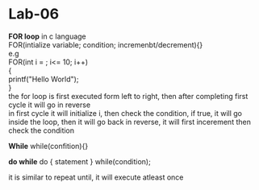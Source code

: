 # Lab-06

**FOR loop** in c language  
FOR(intialize variable; condition; incremenbt/decrement){}   
e.g   
FOR(int i = ; i<= 10; i++)   
{  
  printf("Hello World");  
}  
the for loop is first executed form left to right, then after completing first cycle it will go in reverse  
in first cycle it will initialize i, then check the condition, if true, it will go inside the loop, then it will go back in reverse, it will first incerement then check the condition 

**While**
while(confition){}

**do while**
do
{
  statement
}
while(condition);

it is similar to repeat until, it will execute atleast once
